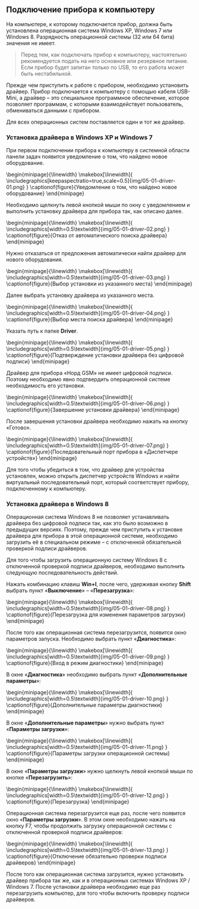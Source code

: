 ## Подключение прибора к компьютеру

На компьютере, к которому подключается прибор, должна быть установлена операционная система Windows XP, Windows 7 или Windows 8. Разрядность операционной системы (32 или 64 бита) значения не имеет.

> Перед тем, как подключать прибор к компьютеру, настоятельно рекомендуется подать на него основное или резервное питание. Если прибор будет запитан *только* по USB, то его работа может быть нестабильной.

Прежде чем приступить к работе с прибором, необходимо установить драйвер. Прибор подключается к компьютеру с помощью кабеля USB-Mini, а драйвер – это специальное программное обеспечение, которое позволяет программам, с которыми взаимодействует пользователь, обмениваться данными с прибором.

Для всех операционных систем поставляется один и тот же драйвер.

### Установка драйвера в Windows XP и Windows 7

При первом подключении прибора к компьютеру в системной области панели задач появится уведомление о том, что найдено новое оборудование.

\begin{minipage}{\linewidth}
	\makebox[\linewidth]{
 		\includegraphics[keepaspectratio=true,scale=0.5]{img/05-01-driver-01.png}
 	}
	\captionof{figure}{Уведомление о том, что найдено новое оборудование}
\end{minipage}


Необходимо щелкнуть левой кнопкой мыши по окну с уведомлением и выполнить установку драйвера для прибора так, как описано далее.

\begin{minipage}{\linewidth}
	\makebox[\linewidth]{
 		\includegraphics[width=0.5\textwidth]{img/05-01-driver-02.png}
 	}
	\captionof{figure}{Отказ от автоматического поиска драйвера}
\end{minipage}

Нужно отказаться от предложения автоматически найти драйвер для нового оборудования.

\begin{minipage}{\linewidth}
	\makebox[\linewidth]{
 		\includegraphics[width=0.5\textwidth]{img/05-01-driver-03.png}
 	}
	\captionof{figure}{Выбор установки из указанного места}
\end{minipage}

Далее выбрать установку драйвера из указанного места.

\begin{minipage}{\linewidth}
	\makebox[\linewidth]{
 		\includegraphics[width=0.5\textwidth]{img/05-01-driver-04.png}
 	}
	\captionof{figure}{Выбор места поиска драйвера}
\end{minipage}

Указать путь к папке **Driver**.

\begin{minipage}{\linewidth}
	\makebox[\linewidth]{
 		\includegraphics[width=0.5\textwidth]{img/05-01-driver-05.png}
 	}
	\captionof{figure}{Подтверждение установки драйвера без цифровой подписи}
\end{minipage}

Драйвер для прибора «Норд GSM» не имеет цифровой подписи. Поэтому необходимо явно подтвердить операционной системе необходимость его установки.

\begin{minipage}{\linewidth}
	\makebox[\linewidth]{
 		\includegraphics[width=0.5\textwidth]{img/05-01-driver-06.png}
 	}
	\captionof{figure}{Завершение установки драйвера}
\end{minipage}

После завершения установки драйвера необходимо нажать на кнопку «Готово».

\begin{minipage}{\linewidth}
	\makebox[\linewidth]{
 		\includegraphics[width=0.5\textwidth]{img/05-01-driver-07.png}
 	}
	\captionof{figure}{Последовательный порт прибора в «Диспетчере устройств»}
\end{minipage}

Для того чтобы убедиться в том, что драйвер для устройства установлен, можно открыть диспетчер устройств Windows и найти виртуальный последовательный порт, который соответствует прибору, подключенному к компьютеру.

### Установка драйвера в Windows 8

Операционная система Windows 8 не позволяет устанавливать драйвера без цифровой подписи так, как это было возможно в предыдущих версиях. Поэтому, прежде чем приступить к установке драйвера для прибора в этой операционной системе, необходимо загрузить её в специальном режиме – с  отключенной обязательной проверкой подписи драйверов.

Для того чтобы загрузить операционную систему Windows 8 с отключенной проверкой подписи драйверов, необходимо выполнить следующую последовательность действий.

Нажать комбинацию клавиш **Win+I**, после чего, удерживая кнопку **Shift** выбрать пункт «**Выключение**» – «**Перезагрузка**»:

\begin{minipage}{\linewidth}
	\makebox[\linewidth]{
 		\includegraphics[width=0.5\textwidth]{img/05-01-driver-08.png}
 	}
	\captionof{figure}{Перезагрузка для изменения параметров загрузки}
\end{minipage}

После того как операционная система перезагрузится, появится окно параметров запуска. Необходимо выбрать пункт «**Диагностика**»:

\begin{minipage}{\linewidth}
	\makebox[\linewidth]{
 		\includegraphics[width=0.5\textwidth]{img/05-01-driver-09.png}
 	}
	\captionof{figure}{Вход в режим диагностики}
\end{minipage}

В окне «**Диагностика**» необходимо выбрать пункт «**Дополнительные параметры**»:

\begin{minipage}{\linewidth}
	\makebox[\linewidth]{
 		\includegraphics[width=0.5\textwidth]{img/05-01-driver-10.png}
 	}
	\captionof{figure}{Дополнительные параметры диагностики}
\end{minipage}

В окне «**Дополнительные параметры**» нужно выбрать пункт «**Параметры загрузки**»:

\begin{minipage}{\linewidth}
	\makebox[\linewidth]{
 		\includegraphics[width=0.5\textwidth]{img/05-01-driver-11.png}
 	}
	\captionof{figure}{Параметры загрузки операционной системы}
\end{minipage}

В окне «**Параметры загрузки**» нужно щелкнуть левой кнопкой мыши по кнопке «**Перезагрузить**»:

\begin{minipage}{\linewidth}
	\makebox[\linewidth]{
 		\includegraphics[width=0.5\textwidth]{img/05-01-driver-12.png}
 	}
	\captionof{figure}{Перезагрузка}
\end{minipage}

Операционная система перезагрузится еще раз, после чего появится окно «**Параметры загрузки**». В этом окне необходимо нажать на кнопку F7, чтобы продолжить загрузку операционной системы с отключенной проверкой подписи драйверов:

\begin{minipage}{\linewidth}
	\makebox[\linewidth]{
 		\includegraphics[width=0.5\textwidth]{img/05-01-driver-13.png}
 	}
	\captionof{figure}{Отключение обязательно проверки подписи драйверов}
\end{minipage}

После того как операционная система загрузится, нужно установить драйвер прибора так же, как и в операционных системах Windows XP / Windows 7. После установки драйвера необходимо еще раз перезагрузить компьютер, для того чтобы включить проверку подписи драйверов.

